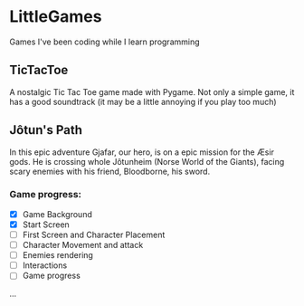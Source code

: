 # LittleGames
Games I've been coding while I learn programming

## TicTacToe
A nostalgic Tic Tac Toe game made with Pygame. Not only a simple game, it has a good soundtrack (it may be a little annoying if you play too much)




## Jôtun's Path 
In this epic adventure Gjafar, our hero, is on a epic mission for the Æsir gods. He is crossing whole Jôtunheim (Norse World of the Giants), facing scary enemies with his friend, Bloodborne, his sword.

### Game progress:
- [X] Game Background
- [X] Start Screen
- [ ] First Screen and Character Placement
- [ ] Character Movement and attack
- [ ] Enemies rendering
- [ ] Interactions
- [ ] Game progress

...
